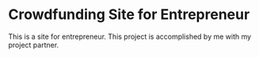 # Crowdfunding Site for Entrepreneur
This is a site for entrepreneur. This project is accomplished by me with my project partner.
